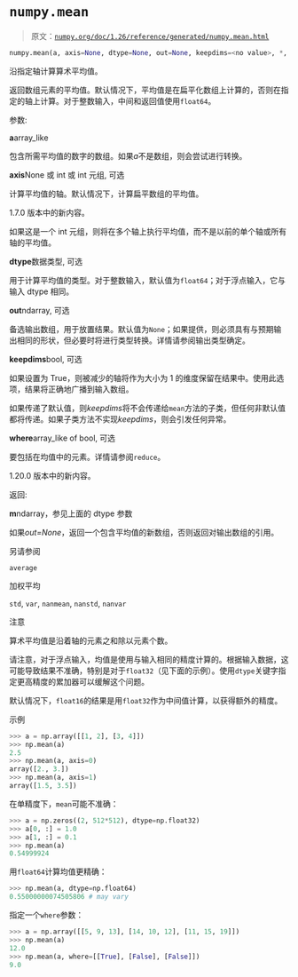 # `numpy.mean`

> 原文：[`numpy.org/doc/1.26/reference/generated/numpy.mean.html`](https://numpy.org/doc/1.26/reference/generated/numpy.mean.html)

```py
numpy.mean(a, axis=None, dtype=None, out=None, keepdims=<no value>, *, where=<no value>)
```

沿指定轴计算算术平均值。

返回数组元素的平均值。默认情况下，平均值是在扁平化数组上计算的，否则在指定的轴上计算。对于整数输入，中间和返回值使用`float64`。

参数:

**a**array_like

包含所需平均值的数字的数组。如果*a*不是数组，则会尝试进行转换。

**axis**None 或 int 或 int 元组, 可选

计算平均值的轴。默认情况下，计算扁平数组的平均值。

1.7.0 版本中的新内容。

如果这是一个 int 元组，则将在多个轴上执行平均值，而不是以前的单个轴或所有轴的平均值。

**dtype**数据类型, 可选

用于计算平均值的类型。对于整数输入，默认值为`float64`；对于浮点输入，它与输入 dtype 相同。

**out**ndarray, 可选

备选输出数组，用于放置结果。默认值为`None`；如果提供，则必须具有与预期输出相同的形状，但必要时将进行类型转换。详情请参阅输出类型确定。

**keepdims**bool, 可选

如果设置为 True，则被减少的轴将作为大小为 1 的维度保留在结果中。使用此选项，结果将正确地广播到输入数组。

如果传递了默认值，则*keepdims*将不会传递给`mean`方法的子类，但任何非默认值都将传递。如果子类方法不实现*keepdims*，则会引发任何异常。

**where**array_like of bool, 可选

要包括在均值中的元素。详情请参阅`reduce`。

1.20.0 版本中的新内容。

返回:

**m**ndarray，参见上面的 dtype 参数

如果*out=None*，返回一个包含平均值的新数组，否则返回对输出数组的引用。

另请参阅

`average`

加权平均

`std`, `var`, `nanmean`, `nanstd`, `nanvar`

注意

算术平均值是沿着轴的元素之和除以元素个数。

请注意，对于浮点输入，均值是使用与输入相同的精度计算的。根据输入数据，这可能导致结果不准确，特别是对于`float32`（见下面的示例）。使用`dtype`关键字指定更高精度的累加器可以缓解这个问题。

默认情况下，`float16`的结果是用`float32`作为中间值计算，以获得额外的精度。

示例

```py
>>> a = np.array([[1, 2], [3, 4]])
>>> np.mean(a)
2.5
>>> np.mean(a, axis=0)
array([2., 3.])
>>> np.mean(a, axis=1)
array([1.5, 3.5]) 
```

在单精度下，`mean`可能不准确：

```py
>>> a = np.zeros((2, 512*512), dtype=np.float32)
>>> a[0, :] = 1.0
>>> a[1, :] = 0.1
>>> np.mean(a)
0.54999924 
```

用`float64`计算均值更精确：

```py
>>> np.mean(a, dtype=np.float64)
0.55000000074505806 # may vary 
```

指定一个`where`参数：

```py
>>> a = np.array([[5, 9, 13], [14, 10, 12], [11, 15, 19]])
>>> np.mean(a)
12.0
>>> np.mean(a, where=[[True], [False], [False]])
9.0 
```
